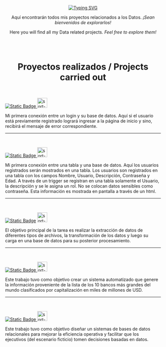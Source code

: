 <div align = center>
  <a href="https://git.io/typing-svg"><img src="https://readme-typing-svg.demolab.com?font=Fira+Code&size=30&pause=1000&color=06358A&background=E4E2DD&center=true&vCenter=true&width=800&lines=Data+Projects!" alt="Typing SVG" /></a>
</div>

<p align=center>Aquí encontrarán todos mis proyectos relacionados a los Datos. <em>¡Sean bienvenidos de explorarlos!</em></p>

<p align=center>Here you will find all my Data related projects. <em>Feel free to explore them!</em></p>
<br>
<br>

<h1 align=center>Proyectos realizados / Projects carried out</h1>
<br>

<a href= PRACTICO/Resumen.md><img alt="Static Badge" src="https://img.shields.io/badge/PROYECTO%20LOGIN%20(PRACTICO)%20-%20%23449BB3?style=for-the-badge">
</a>
 <img width="32" height="32" src="https://img.icons8.com/retro/32/sort-down.png" alt="sort-down"/>
  <p>
    Mi primera conexión entre un login y su base de datos. Aquí si el usuario está previamente registrado logrará ingresar a la página de inicio y sino, recibirá el mensaje de error correspondiente. 
  </p>
<hr>
<br>

<a href= muestra/README.md><img alt="Static Badge" src="https://img.shields.io/badge/PROYECTO%20DE%20TABLA%20(MUESTRA)%20-%20%23449BB3?style=for-the-badge">
</a> <img width="32" height="32" src="https://img.icons8.com/retro/32/sort-down.png" alt="sort-down"/>
<p>
  Mi primera conexión entre una tabla y una base de datos. Aquí los usuarios registrados serán mostrados en una tabla. Los usuarios son registrados en una tabla con los campos Nombre, Usuario, Descripción, Contraseña y Edad. A través de un trigger se registran en una tabla solamente el Usuario, la descripción y se le asigna un rol. No se colocan datos sensibles como contraseña. Esta información es mostrada en pantalla a través de un html. 
</p>
<hr>
<br>

<a href = "ETL_process/README.md"><img alt="Static Badge" src="https://img.shields.io/badge/PROCESO%20ETL%20CON%20PYTHON%20-%20%23449BB3?style=for-the-badge"></a> <img width="32" height="32" src="https://img.icons8.com/retro/32/sort-down.png" alt="sort-down"/>
<p>
  El objetivo principal de la tarea es realizar la extracción de datos de diferentes tipos de archivos, la transformación de los datos y luego su carga en una base de datos para su posterior procesamiento.
</p>
<hr>
<br>

<a href = "bank-project/README.md"><img alt="Static Badge" src="https://img.shields.io/badge/PROYECTO%20BANCOS%20-%20%23449BB3?style=for-the-badge">
</a> <img width="32" height="32" src="https://img.icons8.com/retro/32/sort-down.png" alt="sort-down"/>
<p>
  Este trabajo tuvo como objetivo crear un sistema automatizado que genere la información proveniente de la lista de los 10 bancos más grandes del mundo clasificados por capitalización en miles de millones de USD.
</p>
<hr>
<br>

<a href = "diseño_implementacion_bd/README.md"><img alt="Static Badge" src="https://img.shields.io/badge/DISE%C3%91O%20BASE%20DE%20DATOS%20-%20%23449BB3?style=for-the-badge">
</a> <img width="32" height="32" src="https://img.icons8.com/retro/32/sort-down.png" alt="sort-down"/>
<p>
  Este trabajo tuvo como objetivo diseñar un sistemas de bases de datos relacionales para mejorar la eficiencia operativa y facilitar que los ejecutivos (del escenario ficticio) tomen decisiones basadas en datos.
</p>






